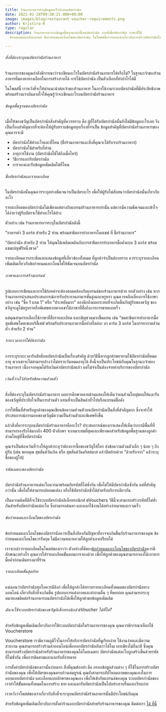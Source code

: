```yaml
---
title: ร้านอาหารควรระบุข้อมูลอะไรบ้างบนบัตรกำนัล
date: 2022-01-28T09:30:21.000+00:00
image: images/blog/restaurant-voucher-requirements.png
author: Kristira-R
type: regular
description: ร้านอาหารควรลงข้อมูลพื้นฐานเหล่านี้บนบัตรกำนัล การตั้งชื่อบัตรกำนัล ภาษาที่ใช้
  ต้องสอดคล้องกับแบรนด์ ข้อกำหนดและเงื่อนไขของบัตรกำนัล ในโพสต์นี้เราจะแนะนำเกี่ยวกับการสร้างบัตรกำนัลโดยละเอียด

---
```

###### สิ่งที่ต้องระบุบนบัตรกำนัลร้านอาหาร

ร้านอาหารของคุณกำลังพิจารณาว่าจะเขียนอะไรในบัตรกำนัลร้านอาหารใช่หรือไม่? ในฐานะเจ้าของร้านอาหารที่มองหาทางเลือกในการสร้างรายได้ การใช้บัตรกำนัล เป็นตัวเลือกที่ทำกำไรได้ดี

ในโพตส์นี้ เราหวังที่จะให้คำแนะนำต่อเจ้าของร้านอาหาร ในการใช้งานระบบบัตรกำนัลที่มีประสิทธิภาพ พร้อมสร้างแรงบันดาลใจให้คุณรู้ว่าจะเขียนอะไรบนบัตรกำนัลร้านอาหาร

###### ข้อมูลพื้นฐานของบัตรกำนัล

เมื่อให้ของขวัญเป็นบัตรกำนัลสิ่งสำคัญที่ควรทราบ คือ ผู้ที่ได้รับบัตรกำนัลนั้นยังไม่มีข้อมูลอะไรเลย จึงเป็นเรื่องสำคัญมากที่จะต้องให้ผู้รับทราบข้อมูลทุกเรื่องที่จำเป็น ข้อมูลสำคัญที่บัตรกำนัลร้านอาหารของคุณควรจะมี

* บัตรกำนัลใช้ทำอะไรและที่ไหน (ชื่อร้านอาหารและสิ่งที่คุณจะได้รับจากร้านอาหาร)
* บัตรกำนัลใช้สำหรับกี่ท่าน
* อายุการใช้งาน (บัตรกำนัลใช้ได้ถึงเมื่อไหร่)
* วิธีการแลกรับบัตรกำนัล
* การจองและรับข้อมูลเพิ่มเติมได้ที่ไหน

###### ชื่อบัตรกำนัลและรายละเอียด

ในบัตรกำนัลนั้นคุณควรระบุอย่างชัดเจนว่าเป็นบัตรอะไร เพื่อให้ผู้รับไม่สับสนว่าบัตรกำนัลนั้นเกี่ยวกับอะไร

รายละเอียดของบัตรกำนัลไม่เพียงแค่ตรงกับแบรนด์ร้านอาหารเท่านั้น แต่ควรมีความชัดเจนและเข้าใจได้ง่ายว่าผู้รับบัตรจะใช้ทำอะไรได้บ้าง

ตัวอย่าง เช่น ร้านอาหารอาจระบุในบัตรกำนัลดังนี้

“อาหารค่ำ 3 คอร์ส สำหรับ 2 ท่าน พร้อมสาธิตการทำอาหารโดยเชฟ ที่ ชื่อร้านอาหาร”

“บัตรกำนัล สำหรับ 2 ท่าน ให้คุณได้เพลิดเพลินกับการสาธิตการทำอาหารมื้อค่ำแบบ 3 คอร์ส พร้อมแชมเปญฟรีหนึ่งขวด”

รายละเอียดควรกระชับและแสดงข้อมูลที่เกี่ยวข้องทั้งหมด ที่ลูกค้าจำเป็นต้องทราบ ควรระบุรายละเอียดเพิ่มเติมเกี่ยวกับข้อกำหนดและเงื่อนไขให้ชัดเจนบนบัตรกำนัล

###### ภาษาและการสร้างแบรนด์

รูปแบบการเขียนและการใช้ถ้อยคำจะต้องสอดคล้องกับแบรนด์ของร้านอาหารด้วย ยกตัวอย่าง เช่น หากร้านอาหารนำเสนอประสบการณ์การรับประทานอาหารชั้นสูงและหรูหรา คุณควรหลีกเลี่ยงการใช้ภาษาอย่าง เช่น “ซื้อ 1 แถม 1” หรือ “ประหยัดมาก” ลองนึกถึงผลกระทบที่จะเกิดขึ้นกับผู้รับของขวัญ ของขวัญจะดูไม่หรูหราหรือพิเศษหากพวกเขาใช้ภาษาที่สื่อถึงการการขายแบบเร็ว

แต่คุณสามารถเลือกใช้ภาษาที่สื่อรายละเอียด และเชิญชวนมากขึ้นแทน เช่น “ชมสาธิตการทำอาหารมื้อสุดพิเศษโดยเซเลบริตี้เชฟ พร้อมรับประทานอาหารมื่อค่ำสไตล์อะ ลา คาร์ต 3 คอร์ส ในบรรยากาศส่วนตัว สำหรับ 2 ท่าน”

###### ระยะเวลาการใช้บัตรกำนัล

การระบุระยะเวลารับสิทธิ์บนบัตรกำนัลเป็นเรื่องสำคัญ ด้วยวิธีนี้หากลูกค้าพยายามใช้บัตรกำนัลที่หมดอายุ พวกเขาจะไม่สามารถอ้างว่าไม่ทราบวันหมดอายุได้ สิ่งนี้จะเป็นประโยชน์กับคุณในฐานะเจ้าของร้านอาหาร เนื่องจากคุณได้รับเงินค่าบัตรกำนัลแล้ว แต่ไม่จำเป็นต้องจ่ายค่าบริการของบัตรกำนัล

###### เว้นที่ว่างไว้สำหรับข้อความส่วนตัว

สิ่งที่ต้องระบุในบัตรกำนัลร้านอาหาร ผลการศึกษาหลายด้านแสดงให้เห็นว่าคนส่วนใหญ่ชอบให้และรับของขวัญที่ประทับใจเป็นการส่วนตัว แทนที่จะเป็นสินค้าทั่วไปหรือแบรนด์ชื่อดัง

การให้พื้นที่สำหรับลูกค้าของคุณเขียนข้อความส่วนตัวบนบัตรกำนัลเป็นสิ่งที่สำคัญมาก ซึ่งจะทำให้ประสบการณ์การมอบของขวัญมีความเป็นส่วนตัวและพิเศษยิ่งขึ้น

แล้วสิ่งที่ควรระบุบนบัตรกำนัลร้านอาหารคืออะไร? ประสบการณ์ของเราแสดงให้เห็นว่าการมีพื้นที่ที่สามารถรองรับได้มากถึง 400 ตัวอักษร จะเหมาะสมที่สุดและเพียงพอสำหรับข้อมูลพื้นฐานของลูกค้าส่วนใหญ่ที่ซื้อบัตรกำนัล

คุณจำเป็นต้องเว้นที่ว่างให้ลูกค้าระบุว่าต้องการซื้อของขวัญให้ใคร ส่งข้อความส่วนตัวเล็ก ๆ น้อย ๆ ถึงผู้รับ (เช่น ขอบคุณ สุขสันต์วันเกิด หรือ สุขสันต์วันคริสต์มาส แล้วปิดท้ายด้วย “ด้วยรักจาก” แล้วระบุชื่อของผู้ให้)

###### รหัสเฉพาะของบัตรกำนัล

บัตรกำนัลร้านอาหารแต่ละใบควรมาพร้อมกับรหัสที่ไม่ซ้ำกัน เพื่อไม่ให้มีบัตรกำนัลซ้ำกัน แต่ที่สำคัญกว่านั้น เพื่อไม่ให้สามารถปลอมแปลง หรือใช้บัตรกำนัลซ้ำได้สำหรับบริการเดียวกัน

เป็นความคิดที่ดีที่จะใช้ระบบบัตรกำนัลอิเล็กทรอนิกส์ eVouchers วิธีนี้จะสามารถสร้างรหัสที่ไม่ซ้ำกันสำหรับบัตรกำนัลแต่ละใบ ซึ่งสามารถค้นหา และแลกใช้งานได้อย่างง่ายดายและรวดเร็ว

###### ข้อกำหนดและเงื่อนไขของบัตรกำนัล

ข้อกำหนดและเงื่อนไขของบัตรกำนัลควรเป็นสิ่งป้องกันปัญหาที่อาจจะเกิดขึ้นกับร้านอาหารของคุณ ข้อกำหนดและเงื่อนไขควรรัดกุม ไม่มีความหละหลวมให้ลูกค้าเอาเปรียบได้

เราจะกล่าวรายละเอียดในโพสต์ของเราว่า ตัวอย่างที่ดีของ[ข้อกำหนดและเงื่อนไขของบัตรกำนัล](blog/gift-voucher-wording-template/)ควรมีลักษณะอย่างไร คุณควรใส่รายละเอียดขั้นตอนการจองด้วย เพื่อให้ลูกค้าของคุณสามารถจองโต๊ะอาหารมื้อค่ำก่อนเดินทางมาที่ร้าน

###### รายละเอียดขั้นสุดท้าย

แน่นอนว่าบัตรกำนัลทุกใบควรมีลิงก์ เพื่อให้ลูกค้าได้ทราบรายละเอียดทั้งหมดของบัตรกำนัลทางออนไลน์ เกี่ยวกับสิ่งที่จะเกิดขึ้น รูปแบบการแต่งกายและคำถามอื่น ๆ ที่พบบ่อย คุณสามารถระบุหมายเลขติดต่อร้านอาหารบนบัตรกำนัลได้เพื่อให้ลูกค้าขอข้อมูลเพิ่มเติม

###### ฉันจะใช้ระบบบัตรกำนัลของขวัญอิเล็กทรอนิกส์ eVoucher ได้ที่ใด?

สำหรับข้อมูลเพิ่มเติมเกี่ยวกับการใช้ระบบบัตรกำนัลในร้านอาหารของคุณ คุณควรพิจารณาเลือกใช้ Voucherstore

Voucherstore เรามีความภูมิใจในการให้บริการบัตรกำนัลที่ดูเรียบง่าย ใช้งานง่ายและมีความสวยงาม คุณสามารถสร้างร้านค้าออนไลน์เพื่อออกบัตรกำนัลกับเราได้ในเวลาเพียงไม่กี่นาที ซึ่งคุณสามารถสร้างบัตรกำนัลสำหรับร้านอาหารของคุณได้โดยเฉพาะ บัตรกำนัลแต่ละใบถูกสร้างขึ้นด้วยรหัสที่ไม่ซ้ำกัน เพื่อการติดตามและแลกรับที่ง่ายดาย

การตั้งค่าบัตรกำนัลของเรานั้นง่ายมาก สิ่งที่คุณต้องทำ คือ กรอกข้อมูลส่วนต่าง ๆ ที่ใช้ในการสร้างบัตรกำนัลของคุณ เพื่อให้บัตรของคุณครบถ้วนสมบูรณ์ คุณยังสามารถอัปโหลดภาพของคุณเองในการออกแบบบัตรกำนัล และเลือกแบบอักษรของคุณเอง เพื่อให้เข้ากับแบรนด์ของคุณ ระบบบัตรกำนัลของเราทำให้ขั้นตอนทั้งหมดในการสร้าง ขาย และแลกรับบัตรกำนัลเป็นไปอย่างราบรื่นและเรียบง่าย

เราหวังว่าโพสต์ของเราเกี่ยวกับสิ่งที่จะระบุบนบัตรกำนัลร้านอาหารนั้นมีประโยชน์กับคุณ

สำหรับข้อมูลเพิ่มเติมเกี่ยวกับการตั้งค่าร้านออกบัตรกำนัลสำหรับร้านอาหารของคุณ ติดต่อเรา [ได้ ที่นี่](contact/)